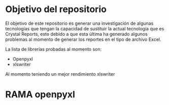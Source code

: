 # Objetivo del repositorio
El objetivo de este repositorio es generar una investigación de algunas tecnologías
que tengan la capacidad de sustituir la actual tecnología que es Crystal Reports, esto
debido a que esta última ha generado algunos problemas al momento de generar los reportes
en el tipo de archivo Excel.

La lista de librerías probadas al momento son: 
* Openpyxl
* xlswriter

Al momento teniendo un mejor rendimiento xlswriter

# RAMA openpyxl
